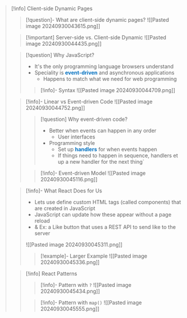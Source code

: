 > [!info] Client-side Dynamic Pages
> 
> > [!question]- What are client-side dynamic pages?
> > ![[Pasted image 20240930043615.png]]
> 
> > [!important] Server-side vs. Client-side Dynamic
> > ![[Pasted image 20240930044435.png]]
> 
> > [!question] Why JavaScript?
> > - It's the only programming language browsers understand
> > - Speciality is <span style="color:rgb(0, 112, 192)">**event-driven**</span> and asynchronous applications
> > 	- Happens to match what we need for web programming
> > 
> > > [!info]- Syntax
> > > ![[Pasted image 20240930044709.png]]
> 
> > [!info]- Linear vs Event-driven Code
> > ![[Pasted image 20240930044752.png]]
> > 
> > > [!question] Why event-driven code?
> > > - Better when events can happen in any order
> > > 	- User interfaces
> > > - Programming style
> > > 	- Set up <span style="color:rgb(0, 112, 192)">**handlers**</span> for when events happen
> > > 	- If things need to happen in sequence, handlers et up a new handler for the next thing`
> > 
> > > [!info]- Event-driven Model
> > > ![[Pasted image 20240930045116.png]]
> 
> > [!info]- What React Does for Us
> > - Lets use define custom HTML tags (called components) that are created in JavaScript
> > - JavaScript can update how these appear without a page reload
> > - & Ex: a Like button that uses a REST API to send like to the server
> >
> > ![[Pasted image 20240930045311.png]]
> > 
> > > [!example]- Larger Example
> > > ![[Pasted image 20240930045336.png]]
> 
> > [!info] React Patterns
> > 
> > > [!info]- Pattern with `?`
> > > ![[Pasted image 20240930045434.png]]
> > 
> > > [!info]- Pattern with `map()`
> > > ![[Pasted image 20240930045555.png]]

